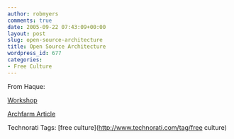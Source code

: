 ```yaml
---
author: robmyers
comments: true
date: 2005-09-22 07:43:09+00:00
layout: post
slug: open-source-architecture
title: Open Source Architecture
wordpress_id: 677
categories:
- Free Culture
---
```


  
From Haque:  


  
[Workshop](http://www.haque.co.uk/workshops/doors8/)  


  
[Archfarm Article](http://www.archfarm.org/fasciculos/fasciculo7en_pantalla.pdf)  


  


Technorati Tags: [free culture](http://www.technorati.com/tag/free culture)

  


